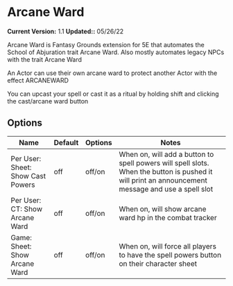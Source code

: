 # Arcane Ward

**Current Version:** 1.1
**Updated::** 05/26/22

Arcane Ward is Fantasy Grounds extension for 5E that automates the School of Abjuration trait Arcane Ward. Also mostly automates legacy NPCs with the trait Arcane Ward

An Actor can use their own arcane ward to protect another Actor with the effect ARCANEWARD

You can upcast your spell or cast it as a ritual by holding shift and clicking the cast/arcane ward button
## Options
| Name| Default | Options | Notes |
|---|---|---|---|
|Per User: Sheet: Show Cast Powers| off| off/on| When on, will add a button to spell powers will spell slots. When the button is pushed it will print an announcement message and use a spell slot|
|Per User: CT: Show Arcane Ward| off| off/on| When on, will show arcane ward hp in the combat tracker|
|Game: Sheet: Show Arcane Ward| off| off/on| When on, will force all players to have the spell powers button on their character sheet|